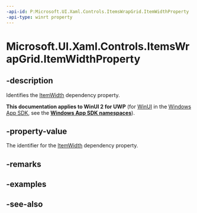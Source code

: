 ```yaml
---
-api-id: P:Microsoft.UI.Xaml.Controls.ItemsWrapGrid.ItemWidthProperty
-api-type: winrt property
---
```


<!-- Property syntax
public Windows.UI.Xaml.DependencyProperty ItemWidthProperty { get; }
-->

# Microsoft.UI.Xaml.Controls.ItemsWrapGrid.ItemWidthProperty

## -description
Identifies the [ItemWidth](itemswrapgrid_itemwidth.md) dependency property.

**This documentation applies to WinUI 2 for UWP** (for [WinUI](/windows/apps/winui/winui3/) in the [Windows App SDK](/windows/apps/windows-app-sdk/), see the **[Windows App SDK namespaces](/windows/windows-app-sdk/api/winrt/)**).

## -property-value
The identifier for the [ItemWidth](itemswrapgrid_itemwidth.md) dependency property.

## -remarks

## -examples

## -see-also
